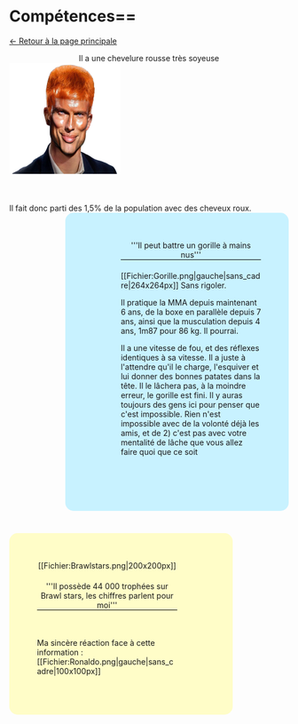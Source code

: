 # Compétences==
[<- Retour à la page principale](https://github.com/MELIAND-Vincent-2326078b/MarkdownVincent/blob/main/README.md)
<center>Il a une chevelure rousse très soyeuse</center>
<img src="https://github.com/MELIAND-Vincent-2326078b/MarkdownVincent/blob/main/roux.jpeg" style="width:200px;height:200px;">
<div style="margin-top: 50px">Il fait donc parti des 1,5% de la population avec des cheveux roux.</div>
</div>
</span>
<div style="margin-bottom:20px;padding-left: 50px;padding-bottom: 30px;padding-top: 0px;background-color: #C8F2FF;float:right;width:70%;border-radius:15px">
<div style="padding:50px;padding-top:-70px;padding-left:50px;padding-bottom:40px;">
<center style="border-bottom: 1px solid black;margin-bottom: 20px;">'''Il peut battre un gorille à mains nus'''</center>
[[Fichier:Gorille.png|gauche|sans_cadre|264x264px]]
Sans rigoler.

Il pratique la MMA depuis maintenant 6 ans, de la boxe en parallèle depuis 7 ans, ainsi que la musculation depuis 4 ans, 1m87 pour 86 kg. Il pourrai.

Il a une vitesse de fou, et des réflexes identiques à sa vitesse. Il a juste à l'attendre qu'il le charge, l'esquiver et lui donner des bonnes patates dans la tête. Il le lâchera pas, à la moindre erreur, le gorille est fini. Il y auras toujours des gens ici pour penser que c'est impossible. Rien n'est impossible avec de la volonté déjà les amis, et de 2) c'est pas avec votre mentalité de lâche que vous allez faire quoi que ce soit</div>

</div>
<div style="margin-top:20px;margin-bottom:20px;padding-right: 50px;padding-bottom: 30px;padding-top: 0px;background-color: #FFFDC8;float:left;width:70%;border-radius:15px">
<div style="padding:50px;padding-top:-70px;padding-left:50px;padding-bottom:40px;">
<center style="margin-bottom: 20px;">[[Fichier:Brawlstars.png|200x200px]]</center>
<center style="border-bottom: 1px solid black;margin-bottom: 20px;">'''Il possède 44 000 trophées sur Brawl stars, les chiffres parlent pour moi'''</center>
<div style="margin-top: 50px">Ma sincère réaction face à cette information : [[Fichier:Ronaldo.png|gauche|sans_cadre|100x100px]]
</div>
</div>
</div>
